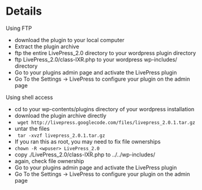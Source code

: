 # Details #

Using FTP
  * download the plugin to your local computer
  * Extract the plugin archive
  * ftp the entire LivePress\_2.0 directory to your wordpress plugin directory
  * ftp LivePress\_2.0/class-IXR.php to your wordpress wp-includes/ directory
  * Go to your plugins admin page and activate the LivePress plugin
  * Go To the Settings -> LivePress to configure your plugin on the admin page



Using shell access
  * cd to your wp-contents/plugins directory of your wordpress installation
  * download the plugin archive directly
  * ` wget http://livepress.googlecode.com/files/livepress_2.0.1.tar.gz`
  * untar the files
  * ` tar -xvzf livepress_2.0.1.tar.gz`
  * If you ran this as root, you may need to fix file ownerships
  * ` chown -R <wpuser> LivePress_2.0 `
  * copy ./LivePress\_2.0/class-IXR.php to ../../wp-includes/
  * again, check file ownership
  * Go to your plugins admin page and activate the LivePress plugin
  * Go To the Settings -> LivePress to configure your plugin on the admin page